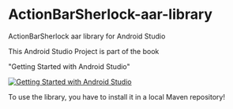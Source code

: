 ActionBarSherlock-aar-library
=============================

ActionBarSherlock aar library for Android Studio


This Android Studio Project is part of the book


"Getting Started with Android Studio" 

[![Getting Started with Android Studio](https://lh5.googleusercontent.com/9td0UZgyhsskMSpWAthP7cElXR17CzRnERku6DozWxY=w135-h211-p-no)](http://www.amazon.com/dp/B00JFOCDCU//)  


To use the library, you have to install it in a local Maven repository!
